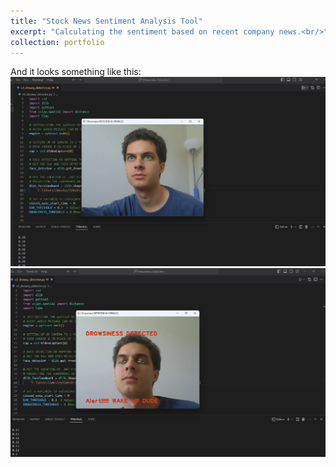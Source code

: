 ```yaml
---
title: "Stock News Sentiment Analysis Tool"
excerpt: "Calculating the sentiment based on recent company news.<br/>"
collection: portfolio
---
```


And it looks something like this:
<img src='/images/eye_open.png'>
<img src='/images/eye_close.png'>